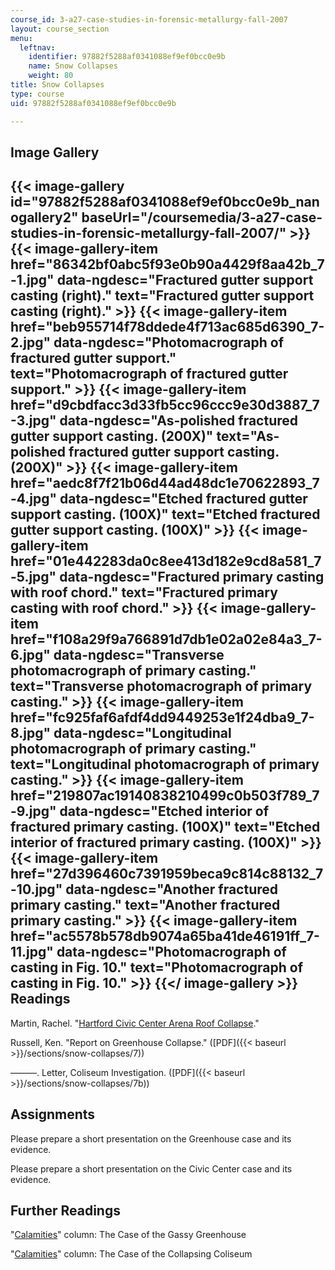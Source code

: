 ```yaml
---
course_id: 3-a27-case-studies-in-forensic-metallurgy-fall-2007
layout: course_section
menu:
  leftnav:
    identifier: 97882f5288af0341088ef9ef0bcc0e9b
    name: Snow Collapses
    weight: 80
title: Snow Collapses
type: course
uid: 97882f5288af0341088ef9ef0bcc0e9b

---
```


Image Gallery
-------------
{{< image-gallery id="97882f5288af0341088ef9ef0bcc0e9b_nanogallery2" baseUrl="/coursemedia/3-a27-case-studies-in-forensic-metallurgy-fall-2007/" >}}
{{< image-gallery-item href="86342bf0abc5f93e0b90a4429f8aa42b_7-1.jpg" data-ngdesc="Fractured gutter support casting (right)." text="Fractured gutter support casting (right)." >}}
{{< image-gallery-item href="beb955714f78ddede4f713ac685d6390_7-2.jpg" data-ngdesc="Photomacrograph of fractured gutter support." text="Photomacrograph of fractured gutter support." >}}
{{< image-gallery-item href="d9cbdfacc3d33fb5cc96ccc9e30d3887_7-3.jpg" data-ngdesc="As-polished fractured gutter support casting. (200X)" text="As-polished fractured gutter support casting. (200X)" >}}
{{< image-gallery-item href="aedc8f7f21b06d44ad48dc1e70622893_7-4.jpg" data-ngdesc="Etched fractured gutter support casting. (100X)" text="Etched fractured gutter support casting. (100X)" >}}
{{< image-gallery-item href="01e442283da0c8ee413d182e9cd8a581_7-5.jpg" data-ngdesc="Fractured primary casting with roof chord." text="Fractured primary casting with roof chord." >}}
{{< image-gallery-item href="f108a29f9a766891d7db1e02a02e84a3_7-6.jpg" data-ngdesc="Transverse photomacrograph of primary casting." text="Transverse photomacrograph of primary casting." >}}
{{< image-gallery-item href="fc925faf6afdf4dd9449253e1f24dba9_7-8.jpg" data-ngdesc="Longitudinal photomacrograph of primary casting." text="Longitudinal photomacrograph of primary casting." >}}
{{< image-gallery-item href="219807ac19140838210499c0b503f789_7-9.jpg" data-ngdesc="Etched interior of fractured primary casting. (100X)" text="Etched interior of fractured primary casting. (100X)" >}}
{{< image-gallery-item href="27d396460c7391959beca9c814c88132_7-10.jpg" data-ngdesc="Another fractured primary casting." text="Another fractured primary casting." >}}
{{< image-gallery-item href="ac5578b578db9074a65ba41de46191ff_7-11.jpg" data-ngdesc="Photomacrograph of casting in Fig. 10." text="Photomacrograph of casting in Fig. 10." >}}
{{</ image-gallery >}}
Readings
--------

Martin, Rachel. "[Hartford Civic Center Arena Roof Collapse](http://www.courant.com/business/real-estate/hc-1978-civic-center-collapse-pg,0,3647390.photogallery)."

Russell, Ken. "Report on Greenhouse Collapse." ([PDF]({{< baseurl >}}/sections/snow-collapses/7))

———. Letter, Coliseum Investigation. ([PDF]({{< baseurl >}}/sections/snow-collapses/7b))

Assignments
-----------

Please prepare a short presentation on the Greenhouse case and its evidence.

Please prepare a short presentation on the Civic Center case and its evidence.

Further Readings
----------------

"[Calamities](http://www.designnews.com/article/CA6435776.html)" column: The Case of the Gassy Greenhouse

"[Calamities](http://www.designnews.com/article/CA603734.html)" column: The Case of the Collapsing Coliseum
